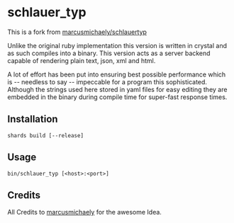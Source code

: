 # schlauer_typ

This is a fork from [marcusmichaely/schlauertyp](https://github.com/marcusmichaely/schlauertyp)

Unlike the original ruby implementation this version is written in crystal and
as such compiles into a binary.  This version acts as a server backend capable
of rendering plain text, json, xml and html.

A lot of effort has been put into ensuring best possible performance which is
-- needless to say -- impeccable for a program this sophisticated.  Although
the strings used here stored in yaml files for easy editing they
are embedded in the binary during compile time for super-fast response times.

## Installation

`shards build [--release]`

## Usage

`bin/schlauer_typ [<host>:<port>]`

## Credits

All Credits to [marcusmichaely](https://github.com/marcusmichaely) for the
awesome Idea.
